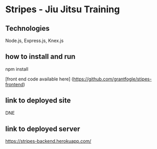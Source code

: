 # Stripes - Jiu Jitsu Training 
## Technologies
Node.js, Express.js, Knex.js
## how to install and run
npm install

[front end code available here] (https://github.com/grantfogle/stipes-frontend)

## link to deployed site
DNE
## link to deployed server
https://stripes-backend.herokuapp.com/
